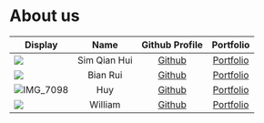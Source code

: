 # About us

Display | Name | Github Profile | Portfolio 
--------|:----:|:--------------:|:---------:
![](https://via.placeholder.com/100.png?text=Photo) | Sim Qian Hui | [Github](https://github.com/qianz-z) | [Portfolio](docs/team/johndoe.md)
![](https://via.placeholder.com/100.png?text=Photo) | Bian Rui | [Github](https://github.com/) | [Portfolio](docs/team/johndoe.md)
![IMG_7098](https://user-images.githubusercontent.com/32756835/196213464-e0d0e883-b9e7-44f1-9430-abb69e59d8c4.jpeg)| Huy | [Github](https://github.com/Than-Duc-Huy) | [Portfolio](docs/team/Huy.md)
![](https://via.placeholder.com/100.png?text=Photo) | William | [Github](https://github.com/) | [Portfolio](docs/team/johndoe.md)


